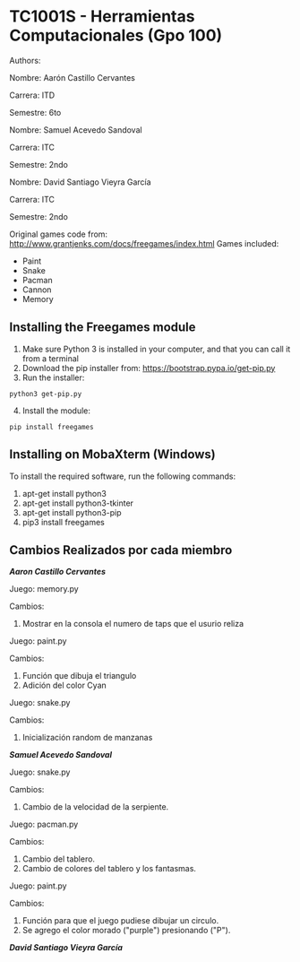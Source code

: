 # TC1001S - Herramientas Computacionales (Gpo 100)

Authors:

   Nombre: Aarón Castillo Cervantes

   Carrera: ITD

   Semestre: 6to




Nombre: Samuel Acevedo Sandoval

Carrera: ITC

Semestre: 2ndo




   Nombre: David Santiago Vieyra García

   Carrera: ITC

   Semestre: 2ndo




Original games code from: http://www.grantjenks.com/docs/freegames/index.html
Games included:
- Paint
- Snake
- Pacman
- Cannon
- Memory

## Installing the Freegames module

1. Make sure Python 3 is installed in your computer, and that you can call
   it from a terminal
2. Download the pip installer from: https://bootstrap.pypa.io/get-pip.py
3. Run the installer:
```
python3 get-pip.py
```
4. Install the module:
```
pip install freegames
```

## Installing on MobaXterm (Windows)

To install the required software, run the following commands:

1. apt-get install python3
2. apt-get install python3-tkinter
3. apt-get install python3-pip
4. pip3 install freegames



## Cambios Realizados por cada miembro 

***Aaron Castillo Cervantes***

Juego: memory.py 


Cambios: 
   1. Mostrar en la consola el numero de taps que el usurio reliza 

Juego: paint.py 


Cambios: 
   1. Función que dibuja el triangulo 
   2. Adición del color Cyan 




Juego: snake.py


Cambios: 
   1. Inicialización random de manzanas 



***Samuel Acevedo Sandoval***

Juego: snake.py


Cambios:
   1. Cambio de la velocidad de la serpiente.



Juego: pacman.py


Cambios:
   1. Cambio del tablero.
   2. Cambio de colores del tablero y los fantasmas.



Juego: paint.py


Cambios:
   1. Función para que el juego pudiese dibujar un circulo.
   2. Se agrego el color morado ("purple") presionando ("P").

***David Santiago Vieyra García***



